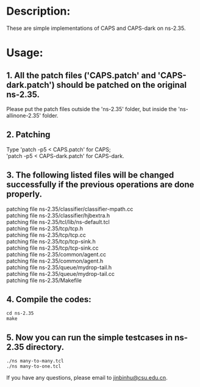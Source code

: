 # Description: 
  
These are simple implementations of CAPS and CAPS-dark on ns-2.35.  
  
# Usage:
  
## 1. All the patch files ('CAPS.patch' and 'CAPS-dark.patch') should be patched on the original ns-2.35.  
   Please put the patch files outside the 'ns-2.35' folder, but inside the 'ns-allinone-2.35' folder.   
  
## 2. Patching
Type  'patch -p5 < CAPS.patch' for CAPS;  
      'patch -p5 < CAPS-dark.patch' for CAPS-dark.  
  
## 3. The following listed files will be changed successfully if the previous operations are done properly.  
  
patching file ns-2.35/classifier/classifier-mpath.cc  
patching file ns-2.35/classifier/hjbextra.h  
patching file ns-2.35/tcl/lib/ns-default.tcl  
patching file ns-2.35/tcp/tcp.h  
patching file ns-2.35/tcp/tcp.cc  
patching file ns-2.35/tcp/tcp-sink.h  
patching file ns-2.35/tcp/tcp-sink.cc  
patching file ns-2.35/common/agent.cc  
patching file ns-2.35/common/agent.h  
patching file ns-2.35/queue/mydrop-tail.h  
patching file ns-2.35/queue/mydrop-tail.cc  
patching file ns-2.35/Makefile  

## 4. Compile the codes:  
	cd ns-2.35  
	make  
  
## 5. Now you can run the simple testcases in ns-2.35 directory.  
	./ns many-to-many.tcl  
	./ns many-to-one.tcl  
  
If you have any questions, please email to jinbinhu@csu.edu.cn.  
